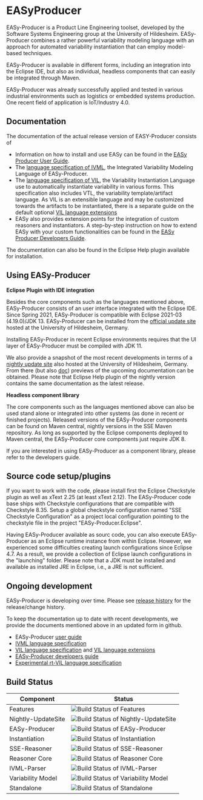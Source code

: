 EASyProducer
============

EASy-Producer is a Product Line Engineering toolset, developed by the Software Systems Engineering group at the University of Hildesheim. EASy-Producer combines a rather powerful variability modeling language with an approach for automated variability instantiation that can employ model-based techniques. 

EASy-Producer is available in different forms, including an integration into the Eclipse IDE, but also as individual, headless components that can easily be integrated through Maven.

EASy-Producer was already successfully applied and tested in various industrial environments such as logistics or embedded systems production. One recent field of application is IoT/Industry 4.0.

Documentation
-------------

The documentation of the actual release version of EASY-Producer consists of

* Information on how to install and use EASy can be found in the [EASy Producer User Guide](http://projects.sse.uni-hildesheim.de/easy/docs-git/docRelease/user_guide.pdf).
* The [language specification of IVML](http://projects.sse.uni-hildesheim.de/easy/docs-git/docRelease/ivml_spec.pdf), the Integrated Variability Modeling Language of EASy-Producer.
* The [language specification of VIL](http://projects.sse.uni-hildesheim.de/easy/docs-git/docRelease/vil_spec.pdf), the Variability Instantiation Language use to automatically instantiate variability in various forms. This specification also includes VTL, the variability template/artifact language. As VIL is an extensible language and may be customized towards the artifacts to be instantiated, there is a separate guide on the default optional [VIL language extensions](http://projects.sse.uni-hildesheim.de/easy/docs-git/docRelease/VIL%20Extensions.pdf)
* EASy also provides extension points for the integration of custom reasoners and instantiators. A step-by-step instruction on how to extend EASy with your custom functionalities can be found in the [EASy Producer Developers Guide](http://projects.sse.uni-hildesheim.de/easy/docs-git/docRelease/developers_guide.pdf).

The documentation can also be found in the Eclipse Help plugin available for installation.

Using EASy-Producer
-------------

**Eclipse Plugin with IDE integration**

Besides the core components such as the languages mentioned above, EASy-Producer consists of an user interface integrated with the Eclipse IDE. Since Spring 2021, EASy-Producer is compatible with Eclipse 2021-03 (4.19.0)/JDK 13. EASy-Producer can be installed from the [official update site](http://projects.sse.uni-hildesheim.de/easy/ "EASy-Producer update site") hosted at the University of Hildesheim, Germany. 

Installing EASy-Producer in recent Eclipse environments requires that the UI layer of EASy-Producer must be compiled with JDK 11.

We also provide a snapshot of the most recent developments in terms of a [nightly update site](https://projects.sse.uni-hildesheim.de/eclipse/update-sites/easy_nightly/ "EASy-Producer nightly update site") also hosted at the University of Hildesheim, Germany. From there (but also [doc](/doc/ "doc")) previews of the upcoming documentation can be obtained. Please note that Eclipse Help plugin of the nightly version contains the same documentation as the latest release.

**Headless component library**

The core components such as the languages mentioned above can also be used stand alone or integrated into other systems (as done in recent or finished projects). Released versions of the EASy-Producer components can be found on Maven central, nightly versions in the SSE Maven repository. As long as supported by the Eclipse components deployed to Maven central, the EASy-Producer core components just require JDK 8.

If you are interested in using EASy-Producer as a component library, please refer to the developers guide.

Source code setup/plugins
-------------------------

If you want to work with the code, please install first the Eclipse Checkstyle plugin as well as xText 2.25 (at least xText 2.12). The EASy-Producer code base ships with Checkstyle configurations that are compatible with Checkstyle 8.35. Setup a global checkstyle configuration named "SSE Checkstyle Configuration" as a project local configuration pointing to the checkstyle file in the project "EASy-Producer.Eclipse". 

Having EASy-Producer available as sourc code, you can also execute EASy-Producer as an Eclipse runtime instance from within Eclipse. However, we experienced some difficulties creating launch configurations since Eclipse 4.7. As a result, we provide a collection of Eclipse launch configurations in the "launching" folder. Please note that a JDK must be installed and available as installed JRE in Eclipse, i.e., a JRE is not sufficient. 

Ongoing development
-------------------

EASy-Producer is developing over time. Please see [release history](http://htmlpreview.github.io/?https://github.com/SSEHUB/EASyProducer/blob/master/doc/changelog.html "release history") for the release/change history.

To keep the documentation up to date with recent developments, we provide the documents mentioned above in an updated form in github.

* EASy-Producer [user guide](http://projects.sse.uni-hildesheim.de/easy/docs-git/docPreview/user_guide.pdf)
* [IVML language specification](http://projects.sse.uni-hildesheim.de/easy/docs-git/docPreview/IVML%20Language%20Spec.pdf)
* [VIL language specification](http://projects.sse.uni-hildesheim.de/easy/docs-git/docPreview/VIL%20Language%20Spec.pdf) and [VIL language extensions](http://projects.sse.uni-hildesheim.de/easy/docs-git/docPreview/VIL%20Extensions.pdf)
* [EASy-Producer developers guide](http://projects.sse.uni-hildesheim.de/easy/docs-git/docPreview/developers_guide.pdf)
* [Experimental rt-VIL language specification](http://projects.sse.uni-hildesheim.de/easy/docs-git/docPreview/rt-VIL%20Language%20Spec.pdf)

Build Status
------------------
| Component | Status |
|---|---|
| Features | ![Build Status of Features](http://jenkins-2.sse.uni-hildesheim.de/buildStatus/icon?job=EASy_Features) |
| Nightly-UpdateSite | ![Build Status of Nightly-UpdateSite](http://jenkins-2.sse.uni-hildesheim.de/buildStatus/icon?job=EASy_NightlyUpdateSite) |
| EASy-Producer | ![Build Status of EASy-Producer](http://jenkins-2.sse.uni-hildesheim.de/buildStatus/icon?job=EASy_EASy-Producer) |
| Instantiation | ![Build Status of Instantiation](http://jenkins-2.sse.uni-hildesheim.de/buildStatus/icon?job=EASy_Instantiation) |
| SSE-Reasoner | ![Build Status of SSE-Reasoner](http://jenkins-2.sse.uni-hildesheim.de/buildStatus/icon?job=EASy_SSEreasoner) |
| Reasoner Core | ![Build Status of Reasoner Core](http://jenkins-2.sse.uni-hildesheim.de/buildStatus/icon?job=EASy_ReasonerCore) |
| IVML-Parser | ![Build Status of IVML-Parser](http://jenkins-2.sse.uni-hildesheim.de/buildStatus/icon?job=EASy_IVML) |
| Variability Model | ![Build Status of Variability Model](http://jenkins-2.sse.uni-hildesheim.de/buildStatus/icon?job=EASy_VarModel) |
| Standalone | ![Build Status of Standalone](http://jenkins-2.sse.uni-hildesheim.de/buildStatus/icon?job=EASy_Standalone) |
